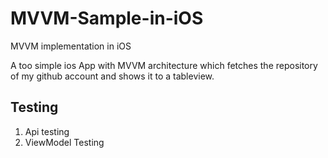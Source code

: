 # MVVM-Sample-in-iOS
MVVM implementation in iOS

A too simple ios App with MVVM architecture which fetches the repository of my github account and shows it to a tableview.

## Testing

1. Api testing 
2. ViewModel Testing
